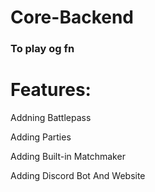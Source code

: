 # Core-Backend
### To play og fn

# Features:
 Addning Battlepass
 

 
 Adding Parties
 

 
 Adding Built-in Matchmaker
 

 
 Adding Discord Bot And Website
 

